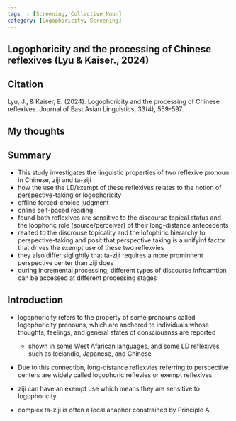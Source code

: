 ```yaml
---
tags  : [Screening, Collective Noun]
category: [Logophoricity, Screening]
---
```

## Logophoricity and the processing of Chinese reflexives (Lyu & Kaiser., 2024)

## Citation 
Lyu, J., & Kaiser, E. (2024). Logophoricity and the processing of Chinese reflexives. Journal of East Asian Linguistics, 33(4), 559-597.

## My thoughts

## Summary 
- This study investigates the linguistic properties of two reflexive pronoun in Chinese, ziji and ta-ziji
- how the use the LD/exempt of these reflexives relates to the notion of perspective-taking or logophoricity
- offline forced-choice judgment
- online self-paced reading
- found both reflexives are sensitive to the discourse topical status and the loophoric role (source/perceiver) of their long-distance antecedents
- realted to the discrouse topicality and the lofophiric hierarchy to perspective-taking and posit that perspective taking is a unifyinf factor that drives the exempt use of these two reflexvies
- they also differ siglightly that ta-ziji requires a more prominnent perspective center than ziji does
- during incremental processing, different types of discourse infroamtion can be accessed at different processing stages

## Introduction 
- logophoricity refers to the property of some pronouns called logophoricity pronouns, which are anchored to individuals whose thoughts, feelings, and general states of consciousnss are reported
  - shown in some West Afarican languages, and some LD reflexives such as Icelandic, Japanese, and Chinese

- Due to this connection, long-distance reflexvies referring to perspective centers are widely called logophoric reflevies or exempt reflexives
- ziji can have an exempt use which means they are sensitive to logophoricity
- complex ta-ziji is often a local anaphor constrained by Principle A 

